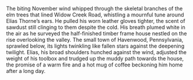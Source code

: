The biting November wind whipped through the skeletal branches of the elm trees that lined Widow Creek Road, whistling a mournful tune around Elias Thorne’s ears.  He pulled his worn leather gloves tighter, the scent of sawdust still clinging to them despite the cold.  His breath plumed white in the air as he surveyed the half-finished timber frame house nestled on the rise overlooking the valley.  The small town of Havenwood, Pennsylvania, sprawled below, its lights twinkling like fallen stars against the deepening twilight.  Elias, his broad shoulders hunched against the wind, adjusted the weight of his toolbox and trudged up the muddy path towards the house, the promise of a warm fire and a hot mug of coffee beckoning him home after a long day.
